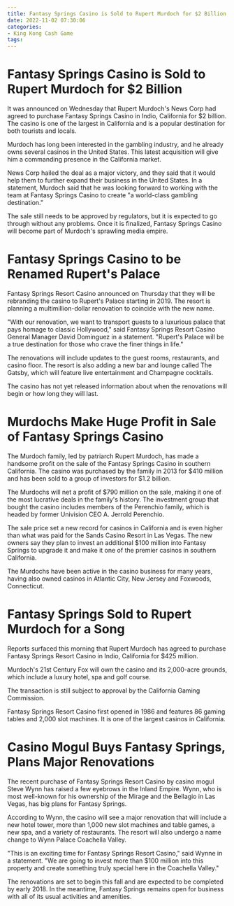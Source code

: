 ```yaml
---
title: Fantasy Springs Casino is Sold to Rupert Murdoch for $2 Billion
date: 2022-11-02 07:30:06
categories:
- King Kong Cash Game
tags:
---
```



#  Fantasy Springs Casino is Sold to Rupert Murdoch for $2 Billion

It was announced on Wednesday that Rupert Murdoch's News Corp had agreed to purchase Fantasy Springs Casino in Indio, California for $2 billion. The casino is one of the largest in California and is a popular destination for both tourists and locals.

Murdoch has long been interested in the gambling industry, and he already owns several casinos in the United States. This latest acquisition will give him a commanding presence in the California market.

News Corp hailed the deal as a major victory, and they said that it would help them to further expand their business in the United States. In a statement, Murdoch said that he was looking forward to working with the team at Fantasy Springs Casino to create "a world-class gambling destination."

The sale still needs to be approved by regulators, but it is expected to go through without any problems. Once it is finalized, Fantasy Springs Casino will become part of Murdoch's sprawling media empire.

#  Fantasy Springs Casino to be Renamed Rupert's Palace

Fantasy Springs Resort Casino announced on Thursday that they will be rebranding the casino to Rupert's Palace starting in 2019. The resort is planning a multimillion-dollar renovation to coincide with the new name.

"With our renovation, we want to transport guests to a luxurious palace that pays homage to classic Hollywood," said Fantasy Springs Resort Casino General Manager David Dominguez in a statement. "Rupert's Palace will be a true destination for those who crave the finer things in life."

The renovations will include updates to the guest rooms, restaurants, and casino floor. The resort is also adding a new bar and lounge called The Gatsby, which will feature live entertainment and Champagne cocktails.

The casino has not yet released information about when the renovations will begin or how long they will last.

#  Murdochs Make Huge Profit in Sale of Fantasy Springs Casino

The Murdoch family, led by patriarch Rupert Murdoch, has made a handsome profit on the sale of the Fantasy Springs Casino in southern California. The casino was purchased by the family in 2013 for $410 million and has been sold to a group of investors for $1.2 billion.

The Murdochs will net a profit of $790 million on the sale, making it one of the most lucrative deals in the family's history. The investment group that bought the casino includes members of the Perenchio family, which is headed by former Univision CEO A. Jerrold Perenchio.

The sale price set a new record for casinos in California and is even higher than what was paid for the Sands Casino Resort in Las Vegas. The new owners say they plan to invest an additional $100 million into Fantasy Springs to upgrade it and make it one of the premier casinos in southern California.

The Murdochs have been active in the casino business for many years, having also owned casinos in Atlantic City, New Jersey and Foxwoods, Connecticut.

#  Fantasy Springs Sold to Rupert Murdoch for a Song

Reports surfaced this morning that Rupert Murdoch has agreed to purchase Fantasy Springs Resort Casino in Indio, California for $425 million.

Murdoch's 21st Century Fox will own the casino and its 2,000-acre grounds, which include a luxury hotel, spa and golf course.

The transaction is still subject to approval by the California Gaming Commission.

Fantasy Springs Resort Casino first opened in 1986 and features 86 gaming tables and 2,000 slot machines. It is one of the largest casinos in California.

#  Casino Mogul Buys Fantasy Springs, Plans Major Renovations

The recent purchase of Fantasy Springs Resort Casino by casino mogul Steve Wynn has raised a few eyebrows in the Inland Empire. Wynn, who is most well-known for his ownership of the Mirage and the Bellagio in Las Vegas, has big plans for Fantasy Springs.

According to Wynn, the casino will see a major renovation that will include a new hotel tower, more than 1,000 new slot machines and table games, a new spa, and a variety of restaurants. The resort will also undergo a name change to Wynn Palace Coachella Valley.

"This is an exciting time for Fantasy Springs Resort Casino," said Wynne in a statement. "We are going to invest more than $100 million into this property and create something truly special here in the Coachella Valley."

The renovations are set to begin this fall and are expected to be completed by early 2018. In the meantime, Fantasy Springs remains open for business with all of its usual activities and amenities.